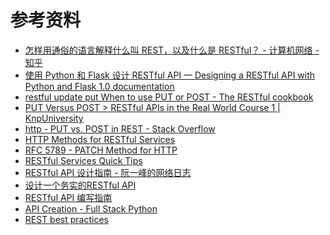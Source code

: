 # 参考资料

* [怎样用通俗的语言解释什么叫 REST，以及什么是 RESTful？ - 计算机网络 - 知乎](https://www.zhihu.com/question/28557115)
* [使用 Python 和 Flask 设计 RESTful API — Designing a RESTful API with Python and Flask 1.0 documentation](http://www.pythondoc.com/flask-restful/first.html#restful-web-service)
* [restful update put
When to use PUT or POST - The RESTful cookbook](https://restcookbook.com/HTTP%20Methods/put-vs-post/)
* [PUT Versus POST > RESTful APIs in the Real World Course 1 | KnpUniversity](https://knpuniversity.com/screencast/rest/put-versus-post)
* [http - PUT vs. POST in REST - Stack Overflow](https://stackoverflow.com/questions/630453/put-vs-post-in-rest)
* [HTTP Methods for RESTful Services](http://www.restapitutorial.com/lessons/httpmethods.html)
* [RFC 5789 - PATCH Method for HTTP](https://tools.ietf.org/html/rfc5789)
* [RESTful Services Quick Tips](http://www.restapitutorial.com/lessons/restquicktips.html)
* [RESTful API 设计指南 - 阮一峰的网络日志](http://www.ruanyifeng.com/blog/2014/05/restful_api.html)
* [设计一个务实的RESTful API](http://weizhifeng.net/best-practices-for-a-pragmatic-restful-api.html)
* [RESTful API 编写指南](https://blog.igevin.info/posts/restful-api-get-started-to-write/)
* [API Creation - Full Stack Python](https://www.fullstackpython.com/api-creation.html)
* [REST best practices](https://bourgeois.me/rest/)


